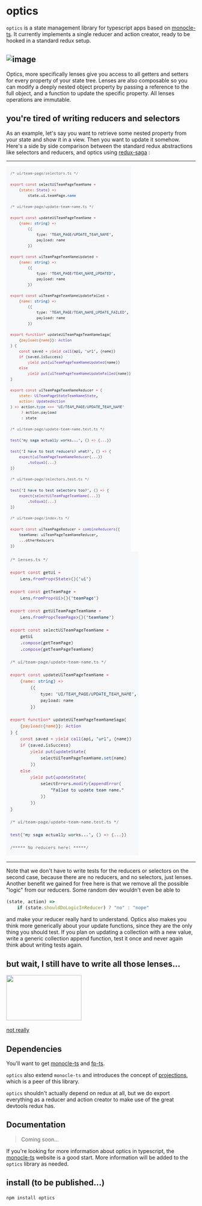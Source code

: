 # optics

`optics` is a state management library for typescript apps based on [monocle-ts](https://github.com/gcanti/monocle-ts). It currently implements a single reducer and action creator, ready to be hooked in a standard redux setup.

## ![image](https://media.tenor.com/images/74eae4ff92a933aaecf5b968aed5818d/tenor.gif)

Optics, more specifically lenses give you access to all getters and setters for every property of your state tree. Lenses are also composable so you can modify a deeply nested object property by passing a reference to the full object, and a function to update the specific property. All lenses operations are immutable.

## you're tired of writing reducers and selectors

As an example, let's say you want to retrieve some nested property from your state and show it in a view. Then you want to update it somehow. Here's a side by side comparison between the standard redux abstractions like selectors and reducers, and optics using [redux-saga](https://github.com/redux-saga/redux-saga) :

---

<img style="float:left" src="docs/standard.png" />
<img src="docs/optics.png" />
<div style="clear:both"/>

---

Note that we don't have to write tests for the reducers or selectors on the second case, because there are no reducers, and no selectors, just lenses.
Another benefit we gained for free here is that we remove all the possible "logic" from our reducers. Some random dev wouldn't even be able to

```typescript
(state, action) =>
    if (state.shouldDoLogicInReducer) ? "no" : "nope"
```

and make your reducer really hard to understand.
Optics also makes you think more generically about your update functions, since they are the only thing you should test. If you plan on updating a collection with a new value, write a generic collection append function, test it once and never again think about writing tests again.

## but wait, I still have to write all those lenses...

<img src="https://media.giphy.com/media/l1KVaj5UcbHwrBMqI/source.gif" width="200" height="120" />

[not really](https://github.com/optics/optics-gen)

## Dependencies

You'll want to get [monocle-ts](https://github.com/gcanti/monocle-ts) and [fp-ts](https://github.com/gcanti/fp-ts).

`optics` also extend `monocle-ts` and introduces the concept of [projections](https://github.com/optics/projections), which is a peer of this library.

`optics` shouldn't actually depend on redux at all, but we do export everything as a reducer and action creator to make use of the great devtools redux has.

## Documentation

> Coming soon...

If you're looking for more information about optics in typescript, the [monocle-ts](https://github.com/gcanti/monocle-ts) website is a good start. More information will be added to the `optics` library as needed.

## install (to be published...)

`npm install optics`
